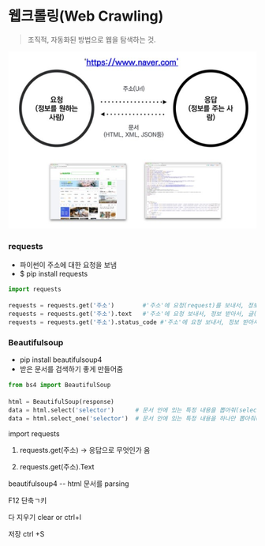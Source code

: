 # 웹크롤링(Web Crawling)

> 조직적, 자동화된 방법으로 웹을 탐색하는 것.



![](03_WebCrawling.assets/web.jpg)

### requests

- 파이썬이 주소에 대한 요청을 보냄
- $ pip install requests 

```python
import requests

requests = requests.get('주소')        #'주소'에 요청(request)를 보내서, 정보를 받아줘(get)
requests = requests.get('주소').text   #'주소'에 요청 보내서, 정보 받아서, 글(text)만 뽑아줘
requests = requests.get('주소').status_code #'주소'에 요청 보내서, 정보 받아서, 상태(status_code)만 뽑아줘
```



### Beautifulsoup

- pip install beautifulsoup4
- 받은 문서를 검색하기 좋게 만들어줌

```python
from bs4 import BeautifulSoup

html = BeautifulSoup(response)
data = html.select('selector')      # 문서 안에 있는 특정 내용을 뽑아줘(select)
data = html.select_one('selector')  # 문서 안에 있는 특정 내용을 하나만 뽑아줘(select_one)
```

import requests

1) requests.get(주소)   -> 응답으로 무엇인가 옴

2) requests.get(주소).Text



beautifulsoup4  -- html 문서를 parsing

F12 단축ㄱ키





다 지우기 clear or ctrl+l

저장 ctrl +S